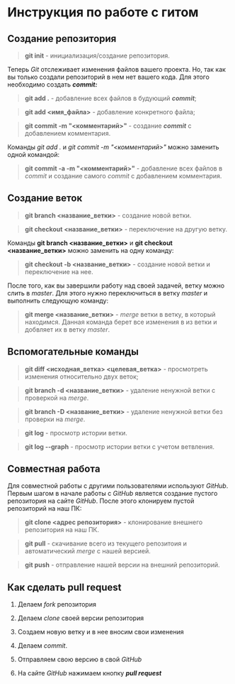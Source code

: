 # Инструкция по работе с гитом

 ## Создание репозитория
  > **git init** - инициализация/создание репозитория.

  Теперь *Git* отслеживает изменения файлов вашего проекта. Но, так как вы только создали репозиторий в нем нет вашего кода. Для этого необходимо создать _**commit:**_
  > **git add .** - добавление всех файлов в будующий _**commit**_;
  
  > **git add <имя_файла>** - добавление конкретного файла;

  > **git commit -m "<комментарий>"** - создание _**commit**_ с добавлением комментария.
  
  Команды *git add .* и *git commit -m "<комментарий>"* можно заменить одной командой:

  > **git commit -a -m "<комментарий>"** - добавление всех файлов в *commit* и создание самого *commit* с добавлением комментария.
 
 ## Создание веток 
 
  > **git branch <название_ветки>** - создание новой ветки.

  > **git checkout <название_ветки>** - переключение на другую ветку.

  Команды **git branch <название_ветки>** и **git checkout <название_ветки>** можно заменить на одну команду:

  > **git checkout -b <название_ветки>** - создание новой ветки и переключение на нее.

  После того, как вы завершили работу над своей задачей, ветку можно слить в *master*. Для этого нужно переключиться в ветку *master* и выполнить следующую команду:

  > **git merge <название_ветки>** - *merge* ветки в ветку, в который находимся. Данная команда берет все изменения в из ветки и добвляет их в ветку *master*.
 
 ## Вспомогательные команды

  > **git diff <исходная_ветка> <целевая_ветка>** - просмотреть изменения относительно двух веток;

  > **git branch -d <название_ветки>** - удаление ненужной ветки с проверкой на *merge*.

  > **git branch -D <название_ветки>** - удаление ненужной ветки без проверки на *merge*.

  > **git log** - просмотр истории ветки.

  > **git log --graph** - просмотр истории ветки с учетом ветвления.

 ## Совместная работа

  Для совместной работы с другими пользователями используют *GitHub*.
  Первым шагом в начале работы с *GitHub* является создание пустого репозитория на сайте *GitHub*. После этого клонируем пустой репозиторий на наш ПК:

  > **git clone <адрес репозитория>** - клонирование внешнего репозитория на наш ПК.

  > **git pull** - скачивание всего из текущего репозитоия и автоматический *merge* с нашей версией.

  > **git push** - отправление нашей версии на внешний репозиторий.

 ## Как сделать pull request
  
 1. Делаем *fork* репозитория

 2. Делаем *clone* своей версии репозитория

  3. Создаем новую ветку и в нее вносим свои изменения

  4. Делаем *commit*.

  5. Отправляем свою версию в свой *GitHub*

  6. На сайте *GitHub* нажимаем кнопку _**pull request**_

